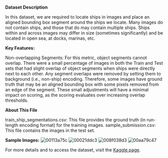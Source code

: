 **Dataset Description**

In this dataset, we are required to locate ships in images and place an aligned bounding box segment around the ships we locate. Many images do not contain ships, and those that do may contain multiple ships. Ships within and across images may differ in size (sometimes significantly) and be located in open sea, at docks, marinas, etc.

**Key Features:**

Non-overlapping Segments: For this metric, object segments cannot overlap. There were a small percentage of images in both the Train and Test sets that had slight overlap of object segments when ships were directly next to each other. Any segment overlaps were removed by setting them to background (i.e., non-ship) encoding. Therefore, some images have ground truth that may be an aligned bounding box with some pixels removed from an edge of the segment. These small adjustments will have a minimal impact on scoring, as the scoring evaluates over increasing overlap thresholds.

**About This File**

train_ship_segmentations.csv: This file provides the ground truth (in run-length encoding format) for the training images.
sample_submission.csv: This file contains the images in the test set.

**Sample Images:**
![00113a75c](https://github.com/tanuj437/ML-Crate/assets/128210429/b41182e5-7d70-4ee3-ad8a-23b22754f87d)
![00021ddc3](https://github.com/tanuj437/ML-Crate/assets/128210429/72a4683b-f8e3-44ea-adff-79b1c35c840e)
![008f038d3](https://github.com/tanuj437/ML-Crate/assets/128210429/a2f39df5-55a2-42da-8632-2ed0f32d8848)
![00aa79c47](https://github.com/tanuj437/ML-Crate/assets/128210429/5bf13a59-06e8-4b9e-a52e-9443d2814b41)







For more details and to access the dataset, visit the [Kaggle page](https://www.kaggle.com/competitions/airbus-ship-detection/data).
